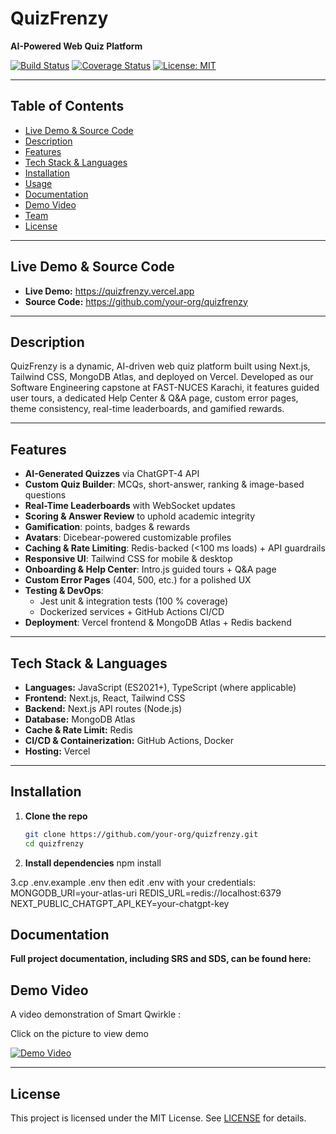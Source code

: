# QuizFrenzy

**AI-Powered Web Quiz Platform**

[![Build Status](https://img.shields.io/github/actions/workflow/status/your-org/quizfrenzy/ci.yml?branch=main)](https://github.com/your-org/quizfrenzy/actions)
[![Coverage Status](https://img.shields.io/coveralls/github/your-org/quizfrenzy)](https://coveralls.io/github/your-org/quizfrenzy)
[![License: MIT](https://img.shields.io/badge/License-MIT-yellow.svg)](LICENSE)

---

## Table of Contents

* [Live Demo & Source Code](#live-demo--source-code)  
* [Description](#description)  
* [Features](#features)  
* [Tech Stack & Languages](#tech-stack--languages)  
* [Installation](#installation)  
* [Usage](#usage)  
* [Documentation](#documentation)  
* [Demo Video](#demo-video)  
* [Team](#team)  
* [License](#license)  

---

## Live Demo & Source Code

- **Live Demo:** https://quizfrenzy.vercel.app  
- **Source Code:** https://github.com/your-org/quizfrenzy  

---

## Description

QuizFrenzy is a dynamic, AI-driven web quiz platform built using Next.js, Tailwind CSS, MongoDB Atlas, and deployed on Vercel. Developed as our Software Engineering capstone at FAST-NUCES Karachi, it features guided user tours, a dedicated Help Center & Q&A page, custom error pages, theme consistency, real-time leaderboards, and gamified rewards.

---

## Features

- **AI-Generated Quizzes** via ChatGPT-4 API  
- **Custom Quiz Builder**: MCQs, short-answer, ranking & image-based questions  
- **Real-Time Leaderboards** with WebSocket updates  
- **Scoring & Answer Review** to uphold academic integrity  
- **Gamification**: points, badges & rewards  
- **Avatars**: Dicebear-powered customizable profiles  
- **Caching & Rate Limiting**: Redis-backed (<100 ms loads) + API guardrails  
- **Responsive UI**: Tailwind CSS for mobile & desktop  
- **Onboarding & Help Center**: Intro.js guided tours + Q&A page  
- **Custom Error Pages** (404, 500, etc.) for a polished UX  
- **Testing & DevOps**:  
  - Jest unit & integration tests (100 % coverage)  
  - Dockerized services + GitHub Actions CI/CD  
- **Deployment**: Vercel frontend & MongoDB Atlas + Redis backend  

---

## Tech Stack & Languages

- **Languages:** JavaScript (ES2021+), TypeScript (where applicable)  
- **Frontend:** Next.js, React, Tailwind CSS  
- **Backend:** Next.js API routes (Node.js)  
- **Database:** MongoDB Atlas  
- **Cache & Rate Limit:** Redis  
- **CI/CD & Containerization:** GitHub Actions, Docker  
- **Hosting:** Vercel  

---

## Installation

1. **Clone the repo**  
   ```bash
   git clone https://github.com/your-org/quizfrenzy.git
   cd quizfrenzy
2. **Install dependencies**
   npm install

3.cp .env.example .env
  then edit .env with your credentials:
  MONGODB_URI=your-atlas-uri
  REDIS_URL=redis://localhost:6379
  NEXT_PUBLIC_CHATGPT_API_KEY=your-chatgpt-key


## Documentation
**Full project documentation, including SRS and SDS, can be found here:**



## Demo Video

A video demonstration of Smart Qwirkle :

Click on the picture to view demo

[![Demo Video](demo-thumbnail.jpg)](https://drive.google.com/drive/u/1/folders/1rkESXQEvq4FB7XOKJJN-vcRN4YvsS2Qv)



---

## License

This project is licensed under the MIT License. See [LICENSE](LICENSE) for details.
